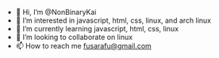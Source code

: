 - 👋 Hi, I’m @NonBinaryKai
- 👀 I’m interested in javascript, html, css, linux, and arch linux
- 🌱 I’m currently learning javascript, html, css, linux
- 💞️ I’m looking to collaborate on linux
- 📫 How to reach me fusarafu@gmail.com

<!---
NonBinaryKai/NonBinaryKai is a ✨ special ✨ repository because its `README.md` (this file) appears on your GitHub profile.
You can click the Preview link to take a look at your changes.
--->
